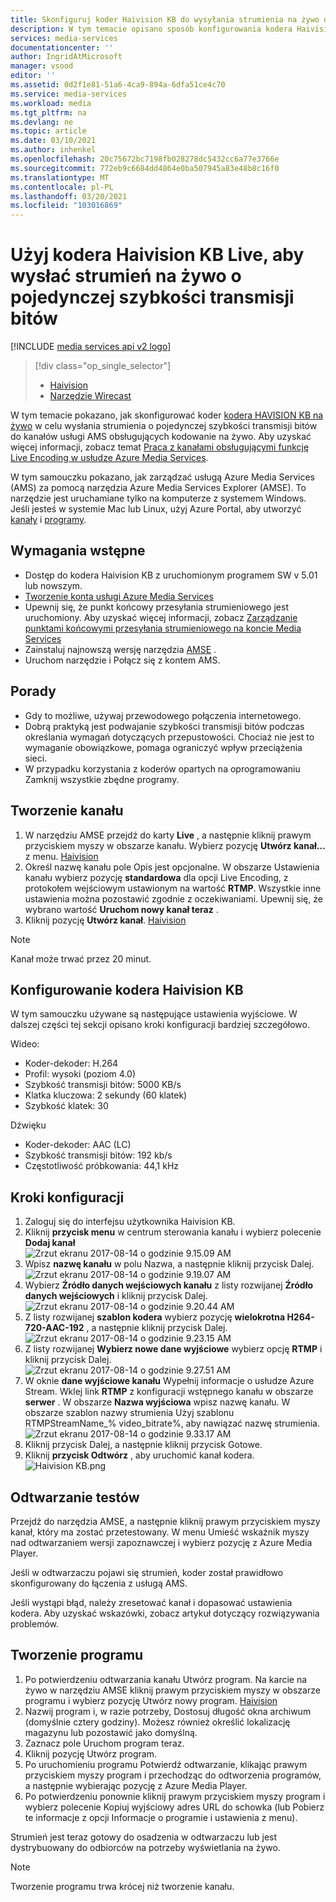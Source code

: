 ```yaml
---
title: Skonfiguruj koder Haivision KB do wysyłania strumienia na żywo o pojedynczej szybkości transmisji bitów do platformy Azure | Microsoft Docs
description: W tym temacie opisano sposób konfigurowania kodera Haivision KB na żywo w celu wysłania strumienia pojedynczego szybkości transmisji bitów do kanałów usługi AMS obsługujących kodowanie na żywo.
services: media-services
documentationcenter: ''
author: IngridAtMicrosoft
manager: vsood
editor: ''
ms.assetid: 0d2f1e81-51a6-4ca9-894a-6dfa51ce4c70
ms.service: media-services
ms.workload: media
ms.tgt_pltfrm: na
ms.devlang: ne
ms.topic: article
ms.date: 03/10/2021
ms.author: inhenkel
ms.openlocfilehash: 20c75672bc7198fb028278dc5432cc6a77e3766e
ms.sourcegitcommit: 772eb9c6684dd4864e0ba507945a83e48b8c16f0
ms.translationtype: MT
ms.contentlocale: pl-PL
ms.lasthandoff: 03/20/2021
ms.locfileid: "103016869"
---
```

# <a name="use-the-haivision-kb-live-encoder-to-send-a-single-bitrate-live-stream"></a>Użyj kodera Haivision KB Live, aby wysłać strumień na żywo o pojedynczej szybkości transmisji bitów

[!INCLUDE [media services api v2 logo](./includes/v2-hr.md)]

> [!div class="op_single_selector"]
> * [Haivision](media-services-configure-kb-live-encoder.md)
> * [Narzędzie Wirecast](media-services-configure-wirecast-live-encoder.md)

W tym temacie pokazano, jak skonfigurować koder [kodera HAVISION KB na żywo](https://www.haivision.com/products/kb-series/) w celu wysłania strumienia o pojedynczej szybkości transmisji bitów do kanałów usługi AMS obsługujących kodowanie na żywo. Aby uzyskać więcej informacji, zobacz temat [Praca z kanałami obsługującymi funkcję Live Encoding w usłudze Azure Media Services](media-services-manage-live-encoder-enabled-channels.md).

W tym samouczku pokazano, jak zarządzać usługą Azure Media Services (AMS) za pomocą narzędzia Azure Media Services Explorer (AMSE). To narzędzie jest uruchamiane tylko na komputerze z systemem Windows. Jeśli jesteś w systemie Mac lub Linux, użyj Azure Portal, aby utworzyć [kanały](media-services-portal-creating-live-encoder-enabled-channel.md#create-a-channel) i [programy](media-services-portal-creating-live-encoder-enabled-channel.md).

## <a name="prerequisites"></a>Wymagania wstępne
*   Dostęp do kodera Haivision KB z uruchomionym programem SW v 5.01 lub nowszym.
* [Tworzenie konta usługi Azure Media Services](media-services-portal-create-account.md)
* Upewnij się, że punkt końcowy przesyłania strumieniowego jest uruchomiony. Aby uzyskać więcej informacji, zobacz [Zarządzanie punktami końcowymi przesyłania strumieniowego na koncie Media Services](media-services-portal-manage-streaming-endpoints.md)
* Zainstaluj najnowszą wersję narzędzia [AMSE](https://github.com/Azure/Azure-Media-Services-Explorer) .
* Uruchom narzędzie i Połącz się z kontem AMS.

## <a name="tips"></a>Porady
* Gdy to możliwe, używaj przewodowego połączenia internetowego.
* Dobrą praktyką jest podwajanie szybkości transmisji bitów podczas określania wymagań dotyczących przepustowości. Chociaż nie jest to wymaganie obowiązkowe, pomaga ograniczyć wpływ przeciążenia sieci.
* W przypadku korzystania z koderów opartych na oprogramowaniu Zamknij wszystkie zbędne programy.

## <a name="create-a-channel"></a>Tworzenie kanału
1. W narzędziu AMSE przejdź do karty **Live** , a następnie kliknij prawym przyciskiem myszy w obszarze kanału. Wybierz pozycję **Utwórz kanał...** z menu.
[Haivision](./media/media-services-configure-kb-live-encoder/channel.png)
2. Określ nazwę kanału pole Opis jest opcjonalne. W obszarze Ustawienia kanału wybierz pozycję **standardowa** dla opcji Live Encoding, z protokołem wejściowym ustawionym na wartość **RTMP**. Wszystkie inne ustawienia można pozostawić zgodnie z oczekiwaniami. Upewnij się, że wybrano wartość **Uruchom nowy kanał teraz** .
3. Kliknij pozycję **Utwórz kanał**.
[Haivision](./media/media-services-configure-kb-live-encoder/livechannel.png)

> [!NOTE]
> Kanał może trwać przez 20 minut.

## <a name="configure-the-haivision-kb-encoder"></a>Konfigurowanie kodera Haivision KB
W tym samouczku używane są następujące ustawienia wyjściowe. W dalszej części tej sekcji opisano kroki konfiguracji bardziej szczegółowo.

Wideo:
-   Koder-dekoder: H.264
-   Profil: wysoki (poziom 4.0)
-   Szybkość transmisji bitów: 5000 KB/s
-   Klatka kluczowa: 2 sekundy (60 klatek)
-   Szybkość klatek: 30

Dźwięku
-   Koder-dekoder: AAC (LC)
-   Szybkość transmisji bitów: 192 kb/s
-   Częstotliwość próbkowania: 44,1 kHz

## <a name="configuration-steps"></a>Kroki konfiguracji
1.  Zaloguj się do interfejsu użytkownika Haivision KB.
2.  Kliknij **przycisk menu** w centrum sterowania kanału i wybierz polecenie **Dodaj kanał**  
    ![Zrzut ekranu 2017-08-14 o godzinie 9.15.09 AM](./media/media-services-configure-kb-live-encoder/step2.png)
3.  Wpisz **nazwę kanału** w polu Nazwa, a następnie kliknij przycisk Dalej.  
    ![Zrzut ekranu 2017-08-14 o godzinie 9.19.07 AM](./media/media-services-configure-kb-live-encoder/step3.png)
4.  Wybierz **Źródło danych wejściowych kanału** z listy rozwijanej **Źródło danych wejściowych** i kliknij przycisk Dalej.
    ![Zrzut ekranu 2017-08-14 o godzinie 9.20.44 AM](./media/media-services-configure-kb-live-encoder/step4.png)
5.  Z listy rozwijanej **szablon kodera** wybierz pozycję **wielokrotna H264-720-AAC-192** , a następnie kliknij przycisk Dalej.
    ![Zrzut ekranu 2017-08-14 o godzinie 9.23.15 AM](./media/media-services-configure-kb-live-encoder/step5.png)
6.  Z listy rozwijanej **Wybierz nowe dane wyjściowe** wybierz opcję **RTMP** i kliknij przycisk Dalej.  
    ![Zrzut ekranu 2017-08-14 o godzinie 9.27.51 AM](./media/media-services-configure-kb-live-encoder/step6.png)
7.  W oknie **dane wyjściowe kanału** Wypełnij informacje o usłudze Azure Stream. Wklej link **RTMP** z konfiguracji wstępnego kanału w obszarze **serwer** . W obszarze **Nazwa wyjściowa** wpisz nazwę kanału. W obszarze szablon nazwy strumienia Użyj szablonu RTMPStreamName_% video_bitrate%, aby nawiązać nazwę strumienia.
    ![Zrzut ekranu 2017-08-14 o godzinie 9.33.17 AM](./media/media-services-configure-kb-live-encoder/step7.png)
8.  Kliknij przycisk Dalej, a następnie kliknij przycisk Gotowe.
9.  Kliknij **przycisk Odtwórz** , aby uruchomić kanał kodera.  
    ![Haivision KB.png](./media/media-services-configure-kb-live-encoder/step9.png)

## <a name="test-playback"></a>Odtwarzanie testów
Przejdź do narzędzia AMSE, a następnie kliknij prawym przyciskiem myszy kanał, który ma zostać przetestowany. W menu Umieść wskaźnik myszy nad odtwarzaniem wersji zapoznawczej i wybierz pozycję z Azure Media Player.

Jeśli w odtwarzaczu pojawi się strumień, koder został prawidłowo skonfigurowany do łączenia z usługą AMS.

Jeśli wystąpi błąd, należy zresetować kanał i dopasować ustawienia kodera. Aby uzyskać wskazówki, zobacz artykuł dotyczący rozwiązywania problemów.

## <a name="create-a-program"></a>Tworzenie programu
1.  Po potwierdzeniu odtwarzania kanału Utwórz program. Na karcie na żywo w narzędziu AMSE kliknij prawym przyciskiem myszy w obszarze programu i wybierz pozycję Utwórz nowy program.
[Haivision](./media/media-services-configure-kb-live-encoder/program.png)
1.  Nazwij program i, w razie potrzeby, Dostosuj długość okna archiwum (domyślnie cztery godziny). Możesz również określić lokalizację magazynu lub pozostawić jako domyślną.
2.  Zaznacz pole Uruchom program teraz.
3.  Kliknij pozycję Utwórz program.
4.  Po uruchomieniu programu Potwierdź odtwarzanie, klikając prawym przyciskiem myszy program i przechodząc do odtworzenia programów, a następnie wybierając pozycję z Azure Media Player.
5.  Po potwierdzeniu ponownie kliknij prawym przyciskiem myszy program i wybierz polecenie Kopiuj wyjściowy adres URL do schowka (lub Pobierz te informacje z opcji Informacje o programie i ustawienia z menu).

Strumień jest teraz gotowy do osadzenia w odtwarzaczu lub jest dystrybuowany do odbiorców na potrzeby wyświetlania na żywo.

> [!NOTE]
> Tworzenie programu trwa krócej niż tworzenie kanału.
